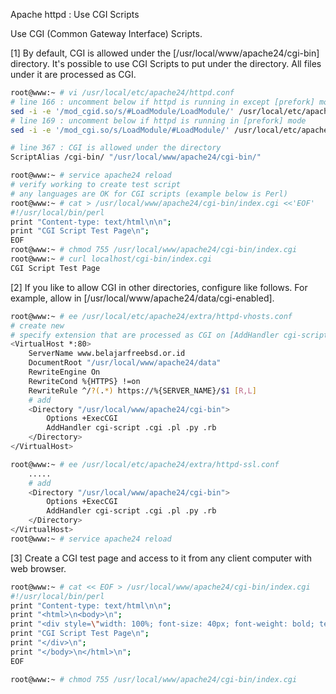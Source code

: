 Apache httpd : Use CGI Scripts
 	
Use CGI (Common Gateway Interface) Scripts.

[1]	By default, CGI is allowed under the [/usr/local/www/apache24/cgi-bin] directory.
It's possible to use CGI Scripts to put under the directory. All files under it are processed as CGI.
```sh
root@www:~ # vi /usr/local/etc/apache24/httpd.conf
# line 166 : uncomment below if httpd is running in except [prefork] mode
sed -i -e '/mod_cgid.so/s/#LoadModule/LoadModule/' /usr/local/etc/apache24/httpd.conf
# line 169 : uncomment below if httpd is running in [prefork] mode
sed -i -e '/mod_cgi.so/s/LoadModule/#LoadModule/' /usr/local/etc/apache24/httpd.conf

# line 367 : CGI is allowed under the directory
ScriptAlias /cgi-bin/ "/usr/local/www/apache24/cgi-bin/"

root@www:~ # service apache24 reload
# verify working to create test script
# any languages are OK for CGI scripts (example below is Perl)
root@www:~ # cat > /usr/local/www/apache24/cgi-bin/index.cgi <<'EOF'
#!/usr/local/bin/perl
print "Content-type: text/html\n\n";
print "CGI Script Test Page\n";
EOF
root@www:~ # chmod 755 /usr/local/www/apache24/cgi-bin/index.cgi
root@www:~ # curl localhost/cgi-bin/index.cgi
CGI Script Test Page
```
[2]	If you like to allow CGI in other directories, configure like follows.
For example, allow in [/usr/local/www/apache24/data/cgi-enabled].
```sh
root@www:~ # ee /usr/local/etc/apache24/extra/httpd-vhosts.conf
# create new
# specify extension that are processed as CGI on [AddHandler cgi-script] line
<VirtualHost *:80>
    ServerName www.belajarfreebsd.or.id
    DocumentRoot "/usr/local/www/apache24/data"
    RewriteEngine On
    RewriteCond %{HTTPS} !=on
    RewriteRule ^/?(.*) https://%{SERVER_NAME}/$1 [R,L]
	# add
    <Directory "/usr/local/www/apache24/cgi-bin">
        Options +ExecCGI
        AddHandler cgi-script .cgi .pl .py .rb
    </Directory>
</VirtualHost>

root@www:~ # ee /usr/local/etc/apache24/extra/httpd-ssl.conf
    .....
	# add
    <Directory "/usr/local/www/apache24/cgi-bin">
        Options +ExecCGI
        AddHandler cgi-script .cgi .pl .py .rb
    </Directory>
</VirtualHost>
root@www:~ # service apache24 reload
```
[3]	Create a CGI test page and access to it from any client computer with web browser.
```sh
root@www:~ # cat << EOF > /usr/local/www/apache24/cgi-bin/index.cgi
#!/usr/local/bin/perl
print "Content-type: text/html\n\n";
print "<html>\n<body>\n";
print "<div style=\"width: 100%; font-size: 40px; font-weight: bold; text-align: center;\">\n";
print "CGI Script Test Page\n";
print "</div>\n";
print "</body>\n</html>\n";
EOF

root@www:~ # chmod 755 /usr/local/www/apache24/cgi-bin/index.cgi
```